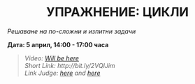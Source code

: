 <h1 align="center">УПРАЖНЕНИЕ: ЦИКЛИ</h1>
<i>Решаване на по-сложни и изпитни задачи</i>
<br>

<p><b>Дата: 5 април, 14:00 - 17:00 часа</b></p>

<blockquote>
    <i>
        Video: <a href="#">Will be here</a>
    </i>
    <br>
    <i>
        Short Link: http://bit.ly/2VQlJim
    </i>
    <br>
    <i>
        Link Judge: <a href="https://judge.softuni.bg/Contests/Compete/Index/1164#0">here</a>
        and <a href="https://judge.softuni.bg/Contests/Compete/Index/2322#3"> here</a>
    </i>
</blockquote>
